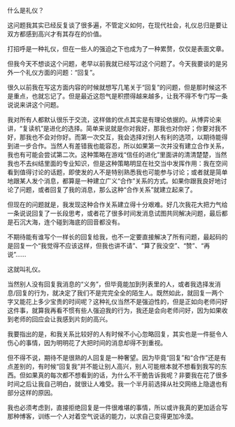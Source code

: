 什么是礼仪？

这问题我其实已经反复谈了很多遍，不管定义如何，在现代社会，礼仪总归是要让双方都感到高兴才有其存在的价值。

打招呼是一种礼仪，但在一些人的强迫之下也成为了一种累赘，仅仅是表面文章。

但我今天不想谈这个问题，老早以前我就已经写过这个问题了。今天我要谈的是另外一个礼仪方面的问题：“回复”。

很久以前我在写这方面内容的时候就想写几笔关于“回复”的问题，但是那时候这不是重点，也就忘记了。但是最近这怨气是积攒得越来越多，让我不得不专门写一条说说来讲这个问题。

我对所有人都默认很乐于交流，这样做的优点其实是有理论依据的。从博弈论来讲，“复读机”是进化的选择。简单来说就是你对我好，那我也对你好；你要对我不好，那我也不会对你好。而第一次交互，我会选择对别人有利的选项，以期待能得到进一步合作。当然人有差错我也能容忍，所以如果第一次并没有建立合作关系，我也有可能会尝试第二次。这种策略在游戏“信任的进化”里面讲的清清楚楚，当然我也不去纠结里面的专业知识，但是这种策略明显在社交当中发挥作用：我在空间看到值得讨论的话题，即使发的人不是特别熟悉我也可能参与讨论；或者就是简单地跟某人发个消息，都算是一种建立广义“合作”关系的方式。如果你跟我良好地讨论了问题，或者回复了我的消息，那么这种“合作关系”就建立起来了。

但现在的问题就是，我发现这种合作关系建立得十分艰难。好几次我花大把力气给一条说说回复了一长段思考，或者花了很多时间发消息试图共同解决问题，最后都是石沉大海，连个碰到海底的回音都没有。

不期待能有谁写个一样长的回复给我，也不一定要直接解决了所有问题，最起码的是回复一个“我觉得不应该这样，但我也讲不请”、“算了我没空”、“赞”、“再说”……

这就叫礼仪。

当然别人没有回复我消息的“义务”，但毕竟能加到列表里的人，或者我选择发消息/回复的行为，就决定了我们不是完完全全的陌生人。既然如此，就回复一两个字又能花上多少宝贵的时间呢？这种礼仪当然不是强迫性的，但是正如向老师问好这件事，就算我再看不惯有些人强迫我的行为，我还是会向老师问好，因为如果收到老师的回应会让我感到片刻的高兴。

我要指出的是，和我关系比较好的人有时候不小心忽略回复，其实也是一件挺令人伤心的事情，因为明明花了大把时间的消息却得不到重视。

但不得不说，期待不是很熟的人回复是一种奢望。因为毕竟“回复”和“合作”还是有点差别的，有时候“回复我”并不能让别人高兴，别人可能根本就不想看到我写的东西。但如果真的每次都不想看到的话，为什么不干脆告诉我呢？非要我在花了很多时间之后让我自己明白，就很让人难受。我一个半月前选择从社交网络上隐退也有部分这样的原因。

我也必须考虑到，直接拒绝回复是一件很难堪的事情，所以或许我真的更加适合写那种博客，训练一个人对着空气说话的能力，以求自己变得更加冷漠。